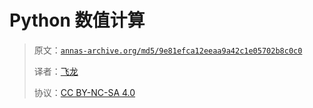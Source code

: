 # Python 数值计算

> 原文：[`annas-archive.org/md5/9e81efca12eeaa9a42c1e05702b8c0c0`](https://annas-archive.org/md5/9e81efca12eeaa9a42c1e05702b8c0c0)
> 
> 译者：[飞龙](https://github.com/wizardforcel)
> 
> 协议：[CC BY-NC-SA 4.0](http://creativecommons.org/licenses/by-nc-sa/4.0/)